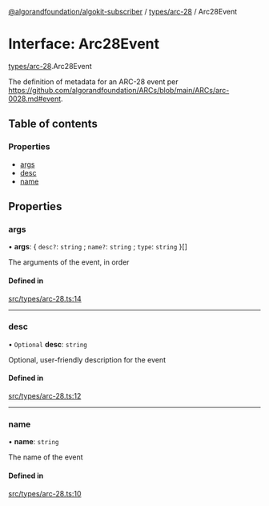 [@algorandfoundation/algokit-subscriber](../README.md) / [types/arc-28](../modules/types_arc_28.md) / Arc28Event

# Interface: Arc28Event

[types/arc-28](../modules/types_arc_28.md).Arc28Event

The definition of metadata for an ARC-28 event per https://github.com/algorandfoundation/ARCs/blob/main/ARCs/arc-0028.md#event.

## Table of contents

### Properties

- [args](types_arc_28.Arc28Event.md#args)
- [desc](types_arc_28.Arc28Event.md#desc)
- [name](types_arc_28.Arc28Event.md#name)

## Properties

### args

• **args**: \{ `desc?`: `string` ; `name?`: `string` ; `type`: `string`  }[]

The arguments of the event, in order

#### Defined in

[src/types/arc-28.ts:14](https://github.com/lempira/algokit-subscriber-ts/blob/main/src/types/arc-28.ts#L14)

___

### desc

• `Optional` **desc**: `string`

Optional, user-friendly description for the event

#### Defined in

[src/types/arc-28.ts:12](https://github.com/lempira/algokit-subscriber-ts/blob/main/src/types/arc-28.ts#L12)

___

### name

• **name**: `string`

The name of the event

#### Defined in

[src/types/arc-28.ts:10](https://github.com/lempira/algokit-subscriber-ts/blob/main/src/types/arc-28.ts#L10)
